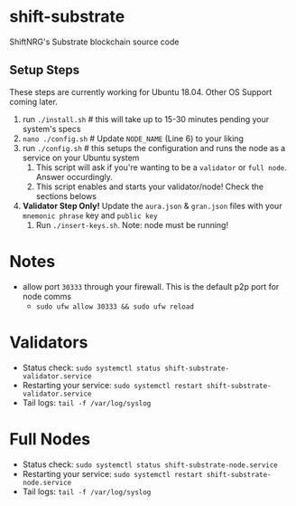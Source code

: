 # shift-substrate
ShiftNRG's Substrate blockchain source code

## Setup Steps
These steps are currently working for Ubuntu 18.04. Other OS Support coming later.

1. run `./install.sh` # this will take up to 15-30 minutes pending your system's specs
2. `nano ./config.sh` # Update `NODE_NAME` (Line 6) to your liking 
3. run `./config.sh` # this setups the configuration and runs the node as a service on your Ubuntu system
   1. This script will ask if you're wanting to be a `validator` or `full node`. Answer occurdingly. 
   2. This script enables and starts your validator/node! Check the sections belows
4. **Validator Step Only!** Update the `aura.json` & `gran.json` files with your `mnemonic phrase` key and `public key`
   1. Run `./insert-keys.sh`. Note: node must be running!

# Notes
* allow port `30333` through your firewall. This is the default p2p port for node comms
  * `sudo ufw allow 30333 && sudo ufw reload`

# Validators
* Status check: `sudo systemctl status shift-substrate-validator.service`
* Restarting your service: `sudo systemctl restart shift-substrate-validator.service`
* Tail logs: `tail -f /var/log/syslog`

# Full Nodes
* Status check: `sudo systemctl status shift-substrate-node.service`
* Restarting your service: `sudo systemctl restart shift-substrate-node.service`
* Tail logs: `tail -f /var/log/syslog`